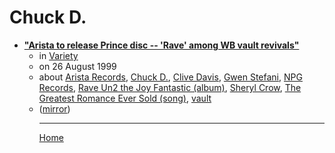 # Chuck D.

 - [**"Arista to release Prince disc -- 'Rave' among WB vault revivals"**](https://variety.com/1999/music/news/arista-to-release-prince-disc-1117755083/)<ul><li>in [Variety](https://variety.com/)</li><li>on 26 August 1999</li><li>about [Arista Records](../../topics/arista-records/index.md), [Chuck D.](../../topics/chuck-d/index.md), [Clive Davis](../../topics/clive-davis/index.md), [Gwen Stefani](../../topics/gwen-stefani/index.md), [NPG Records](../../topics/npg-records/index.md), [Rave Un2 the Joy Fantastic (album)](../../topics/album/rave-un2-the-joy-fantastic/index.md), [Sheryl Crow](../../topics/sheryl-crow/index.md), [The Greatest Romance Ever Sold (song)](../../topics/song/the-greatest-romance-ever-sold/index.md), [vault](../../topics/vault/index.md)</li><li>([mirror](https://web.archive.org/web/*/https://variety.com/1999/music/news/arista-to-release-prince-disc-1117755083/))</li><ul>

----

[Home](../index.md)
